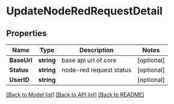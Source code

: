 # UpdateNodeRedRequestDetail

## Properties

Name | Type | Description | Notes
------------ | ------------- | ------------- | -------------
**BaseUrl** | **string** | base api url of core | [optional] 
**Status** | **string** | node-red request status | [optional] 
**UserID** | **string** |  | [optional] 

[[Back to Model list]](../README.md#documentation-for-models) [[Back to API list]](../README.md#documentation-for-api-endpoints) [[Back to README]](../README.md)


